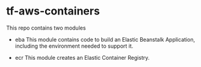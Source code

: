 
# tf-aws-containers

This repo contains two modules

- eba
This module contains code to build an Elastic Beanstalk Application, including the environment needed to support it. 

- ecr
This module creates an Elastic Container Registry. 